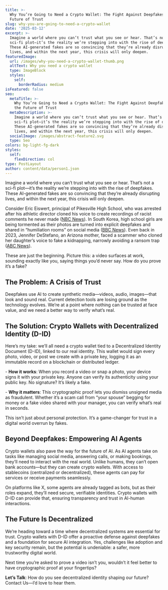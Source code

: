 ```yaml
---
title: >-
  Why You’re Going to Need a Crypto Wallet: The Fight Against Deepfakes and the
  Future of Trust
slug: why-you-are-going-to-need-a-crypto-wallet
date: '2025-03-12'
excerpt: >-
  Imagine a world where you can’t trust what you see or hear. That’s not a
  sci-fi plot—it’s the reality we’re stepping into with the rise of deepfakes.
  These AI-generated fakes are so convincing that they’re already disrupting
  lives, and within the next year, this crisis will only deepen.
featuredImage:
  url: /images/why-you-need-a-crypto-wallet-thumb.png
  altText: Why you need a crypto wallet
  type: ImageBlock
  styles:
    self:
      borderRadius: medium
isFeatured: false
seo:
  metaTitle: >-
    Why You’re Going to Need a Crypto Wallet: The Fight Against Deepfakes and
    the Future of Trust
  metaDescription: >-
    Imagine a world where you can’t trust what you see or hear. That’s not a
    sci-fi plot—it’s the reality we’re stepping into with the rise of deepfakes.
    These AI-generated fakes are so convincing that they’re already disrupting
    lives, and within the next year, this crisis will only deepen.
  socialImage: /images/abstract-feature2.svg
  type: Seo
colors: bg-light-fg-dark
styles:
  self:
    flexDirection: col
type: PostLayout
author: content/data/person1.json
---
```

Imagine a world where you can’t trust what you see or hear. That’s not a sci-fi plot—it’s the reality we’re stepping into with the rise of deepfakes. These AI-generated fakes are so convincing that they’re already disrupting lives, and within the next year, this crisis will only deepen.

Consider Eric Eiswert, principal of Pikesville High School, who was arrested after his athletic director cloned his voice to create recordings of racist comments he never made ([NBC News](https://www.nbcnews.com/news/us-news/teacher-arrested-ai-generated-racist-rant-maryland-school-principal-rcna149345)). In South Korea, high school girls are being tormented as their photos are turned into explicit deepfakes and shared in “humiliation rooms” on social media ([BBC News](https://www.bbc.com/news/articles/cpdlpj9zn9go)). Even back in 2023, Jennifer DeStefano, an Arizona mother, faced a scammer who cloned her daughter’s voice to fake a kidnapping, narrowly avoiding a ransom trap ([ABC News](https://abcnews.go.com/GMA/Family/mom-warns-hoax-ai-clone-daughters-voice/story?id=98551351)).

These are just the beginning. Picture this: a video surfaces at work, sounding exactly like you, saying things you’d never say. How do you prove it’s a fake?

## The Problem: A Crisis of Trust

Deepfakes use AI to create synthetic media—videos, audio, images—that look and sound real. Current detection tools are losing ground as the technology evolves. We’re at a point where nothing can be trusted at face value, and we need a better way to verify what’s real.

## The Solution: Crypto Wallets with Decentralized Identity (D-ID)

Here’s my take: we’ll all need a crypto wallet tied to a Decentralized Identity Document (D-ID), linked to our real identity. This wallet would sign every photo, video, or post we create with a private key, logging it as an immutable record on a blockchain or distributed ledger.

\- **How it works**: When you record a video or snap a photo, your device signs it with your private key. Anyone can verify its authenticity using your public key. No signature? It’s likely a fake.

\- **Why it matters**: This cryptographic proof lets you dismiss unsigned media as fraudulent. Whether it’s a scam call from “your spouse” begging for money or a fake video shared with your manager, you can verify what’s real in seconds.

This isn’t just about personal protection. It’s a game-changer for trust in a digital world overrun by fakes.

## Beyond Deepfakes: Empowering AI Agents

Crypto wallets also pave the way for the future of AI. As AI agents take on tasks like managing social media, answering calls, or making bookings, they’ll need to interact with the real world. Unlike humans, they can’t open bank accounts—but they can create crypto wallets. With access to stablecoins (centralized or decentralized), these agents can pay for services or receive payments seamlessly.

On platforms like X, some agents are already tagged as bots, but as their roles expand, they’ll need secure, verifiable identities. Crypto wallets with D-ID can provide that, ensuring transparency and trust in AI-human interactions.

## The Future Is Decentralized

We’re heading toward a time where decentralized systems are essential for trust. Crypto wallets with D-ID offer a proactive defense against deepfakes and a foundation for secure AI integration. Yes, challenges like adoption and key security remain, but the potential is undeniable: a safer, more trustworthy digital world.

Next time you’re asked to prove a video isn’t you, wouldn’t it feel better to have cryptographic proof at your fingertips?

**Let’s Talk**: How do you see decentralized identity shaping our future? Contact Us—I’d love to hear them.
